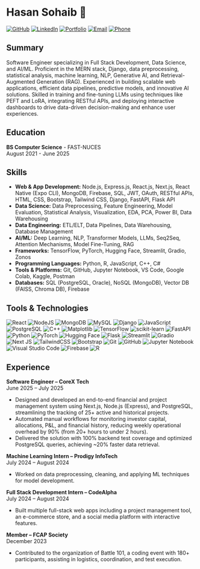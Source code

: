 # Hasan Sohaib 👋

[![GitHub](https://img.shields.io/badge/GitHub-100000?style=for-the-badge&logo=github&logoColor=white)](https://github.com/HasanSohaib-4434) [![LinkedIn](https://img.shields.io/badge/LinkedIn-0077B5?style=for-the-badge&logo=linkedin&logoColor=white)](https://www.linkedin.com/in/hasan-sohaib) [![Portfolio](https://img.shields.io/badge/Portfolio-000000?style=for-the-badge&logo=aboutdotme&logoColor=white)](#) [![Email](https://img.shields.io/badge/Email-D14836?style=for-the-badge&logo=gmail&logoColor=white)](mailto:sohaibhasanpk@gmail.com) [![Phone](https://img.shields.io/badge/Phone-25D366?style=for-the-badge&logo=whatsapp&logoColor=white)](tel:+923034044480)

## Summary

Software Engineer specializing in Full Stack Development, Data Science, and AI/ML. Proficient in the MERN stack, Django, data preprocessing, statistical analysis, machine learning, NLP, Generative AI, and Retrieval-Augmented Generation (RAG). Experienced in building scalable web applications, efficient data pipelines, predictive models, and innovative AI solutions. Skilled in training and fine-tuning LLMs using techniques like PEFT and LoRA, integrating RESTful APIs, and deploying interactive dashboards to drive data-driven decision-making and enhance user experiences.

## Education

**BS Computer Science** - FAST-NUCES  
August 2021 - June 2025

## Skills

- **Web & App Development:** Node.js, Express.js, React.js, Next.js, React Native (Expo CLI), MongoDB, Firebase, SQL, JWT, OAuth, RESTful APIs, HTML, CSS, Bootstrap, Tailwind CSS, Django, FastAPI, Flask API  
- **Data Science:** Data Preprocessing, Feature Engineering, Model Evaluation, Statistical Analysis, Visualization, EDA, PCA, Power BI, Data Warehousing  
- **Data Engineering:** ETL/ELT, Data Pipelines, Data Warehousing, Database Management  
- **AI/ML:** Deep Learning, NLP, Transformer Models, LLMs, Seq2Seq, Attention Mechanisms, Model Fine-Tuning, RAG  
- **Frameworks:** TensorFlow, PyTorch, Hugging Face, Streamlit, Gradio, Zonos  
- **Programming Languages:** Python, R, JavaScript, C++, C#  
- **Tools & Platforms:** Git, GitHub, Jupyter Notebook, VS Code, Google Colab, Kaggle, Postman  
- **Databases:** SQL (PostgreSQL, Oracle), NoSQL (MongoDB), Vector DB (FAISS, Chroma DB), Firebase  

## Tools & Technologies

![React](https://img.shields.io/badge/react-%2320232a.svg?style=for-the-badge&logo=react&logoColor=%2361DAFB)
![NodeJS](https://img.shields.io/badge/node.js-6DA55F?style=for-the-badge&logo=node.js&logoColor=white)
![MongoDB](https://img.shields.io/badge/MongoDB-%234ea94b.svg?style=for-the-badge&logo=mongodb&logoColor=white)
![MySQL](https://img.shields.io/badge/mysql-4479A1.svg?style=for-the-badge&logo=mysql&logoColor=white)
![Django](https://img.shields.io/badge/django-%23092E20.svg?style=for-the-badge&logo=django&logoColor=white)
![JavaScript](https://img.shields.io/badge/javascript-%23323330.svg?style=for-the-badge&logo=javascript&logoColor=%23F7DF1E)
![PostgreSQL](https://img.shields.io/badge/postgres-%23316192.svg?style=for-the-badge&logo=postgresql&logoColor=white)
![C++](https://img.shields.io/badge/c++-%2300599C.svg?style=for-the-badge&logo=c%2B%2B&logoColor=white)
![Matplotlib](https://img.shields.io/badge/Matplotlib-%23ffffff.svg?style=for-the-badge&logo=Matplotlib&logoColor=black)
![TensorFlow](https://img.shields.io/badge/TensorFlow-%23FF6F00.svg?style=for-the-badge&logo=TensorFlow&logoColor=white)
![scikit-learn](https://img.shields.io/badge/scikit--learn-%23F7931E.svg?style=for-the-badge&logo=scikit-learn&logoColor=white)
![FastAPI](https://img.shields.io/badge/FastAPI-005571?style=for-the-badge&logo=fastapi)
![Python](https://img.shields.io/badge/python-3670A0?style=for-the-badge&logo=python&logoColor=ffdd54)
![PyTorch](https://img.shields.io/badge/PyTorch-%23EE4C2C.svg?style=for-the-badge&logo=PyTorch&logoColor=white)
![Hugging Face](https://img.shields.io/badge/Hugging%20Face-FFD21E?style=for-the-badge&logo=huggingface&logoColor=black)
![Flask](https://img.shields.io/badge/flask-%23000.svg?style=for-the-badge&logo=flask&logoColor=white)
![Streamlit](https://img.shields.io/badge/Streamlit-FF4B4B?style=for-the-badge&logo=Streamlit&logoColor=white)
![Gradio](https://img.shields.io/badge/Gradio-000000?style=for-the-badge&logo=gradio&logoColor=white)
![Next JS](https://img.shields.io/badge/Next-black?style=for-the-badge&logo=next.js&logoColor=white)
![TailwindCSS](https://img.shields.io/badge/tailwindcss-%2338B2AC.svg?style=for-the-badge&logo=tailwind-css&logoColor=white)
![Bootstrap](https://img.shields.io/badge/bootstrap-%238511FA.svg?style=for-the-badge&logo=bootstrap&logoColor=white)
![Git](https://img.shields.io/badge/git-%23F05033.svg?style=for-the-badge&logo=git&logoColor=white)
![GitHub](https://img.shields.io/badge/github-%23121011.svg?style=for-the-badge&logo=github&logoColor=white)
![Jupyter Notebook](https://img.shields.io/badge/jupyter-%23FA0F00.svg?style=for-the-badge&logo=jupyter&logoColor=white)
![Visual Studio Code](https://img.shields.io/badge/Visual%20Studio%20Code-0078d7.svg?style=for-the-badge&logo=visual-studio-code&logoColor=white)
![Firebase](https://img.shields.io/badge/firebase-%23039BE5.svg?style=for-the-badge&logo=firebase)
![R](https://img.shields.io/badge/r-%23276DC3.svg?style=for-the-badge&logo=r&logoColor=white)

## Experience

**Software Engineer – CoreX Tech**  
June 2025 – July 2025  
- Designed and developed an end-to-end financial and project management system using Next.js, Node.js (Express), and PostgreSQL, streamlining the tracking of 25+ active and historical projects.  
- Automated manual workflows for monitoring investor capital, allocations, P&L, and financial history, reducing weekly operational overhead by 90% (from 20+ hours to under 2 hours).  
- Delivered the solution with 100% backend test coverage and optimized PostgreSQL queries, achieving ~20% faster data retrieval.  

**Machine Learning Intern – Prodigy InfoTech**  
July 2024 – August 2024  
- Worked on data preprocessing, cleaning, and applying ML techniques for model development.  

**Full Stack Development Intern – CodeAlpha**  
July 2024 – August 2024  
- Built multiple full-stack web apps including a project management tool, an e-commerce store, and a social media platform with interactive features.  

**Member – FCAP Society**  
December 2023  
- Contributed to the organization of Battle 101, a coding event with 180+ participants, assisting in logistics, coordination, and test execution.  
